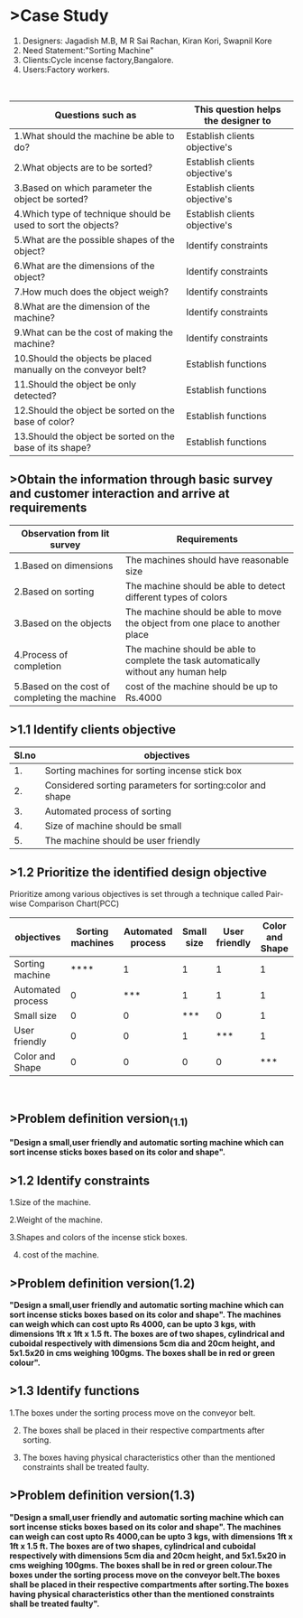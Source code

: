 # >Case Study<br>
1.    Designers: Jagadish M.B, M R Sai Rachan, Kiran Kori, Swapnil Kore
2.    Need Statement:"Sorting Machine"
3.    Clients:Cycle incense factory,Bangalore.
4.    Users:Factory workers.
<br>

|  Questions such as|   This question helps the designer to   |
|----|----|
|1.What should the machine be able to do?|Establish clients objective's|
|2.What objects are to be sorted?|Establish clients objective's|
|3.Based on which parameter the object be sorted?|Establish clients objective's|
|4.Which type of technique should be used to sort the objects?|Establish clients objective's|
|5.What are the possible shapes of the object?|Identify constraints|
|6.What are the dimensions of the object?|Identify constraints|
|7.How much does the object weigh?|Identify constraints|
|8.What are the dimension of the machine?|Identify constraints|
|9.What can be the cost of making the machine?|Identify constraints|
|10.Should the objects be placed manually on the conveyor belt?|Establish functions|
|11.Should the object be only detected?|Establish functions|
|12.Should the object be sorted on the base of color?|Establish functions|
|13.Should the object be sorted on the base of its shape?|Establish functions|

## >Obtain the information through basic survey and customer interaction and arrive at requirements

|Observation from lit survey |Requirements|
|----|-----|
|1.Based on dimensions|The machines should have reasonable size|
|2.Based on sorting|The machine should be able to detect different types of colors|
|3.Based on the objects|The machine should be able to move the object from one place to another place|
|4.Process of completion |The machine should be able to complete the task automatically without any human help|
|5.Based on the cost of completing the machine|cost of the machine should be up to Rs.4000|

## >1.1 Identify clients objective

|Sl.no|objectives|
|---|---|
|1.|Sorting machines for sorting incense stick box|
|2.|Considered sorting parameters for sorting:color and shape|
|3.|Automated process of sorting|
|4.|Size of machine should be small|
|5.|The machine should be user friendly|

## >1.2 Prioritize the identified design objective

Prioritize among various objectives is set through a technique called Pair-wise Comparison Chart(PCC)

|objectives|Sorting machines|Automated process|Small size|User friendly|Color and Shape|
|----|----|---|----|-----|----|
|Sorting machine|****|1|1|1|1|
|Automated process|0|***|1|1|1|
|Small size|0|0|***|0|1|
|User friendly|0|0|1|***|1|
|Color and Shape|0|0|0|0|***|
<br>

## >Problem definition version<sub>(1.1)</sub>

**"Design a small,user friendly and automatic sorting machine which can sort incense sticks boxes based on its color and shape".**
<br>

## >1.2 Identify constraints

1.Size of the machine.

2.Weight of the machine.

3.Shapes and colors of the incense stick boxes.

4. cost of the machine.


## >Problem definition version(1.2)</sub>
**"Design a small,user friendly and automatic sorting machine which can sort incense sticks boxes based on its color and shape". The machines can weigh which can cost upto Rs 4000, can be upto 3 kgs, with dimensions 1ft x 1ft x 1.5 ft. The boxes are of two shapes, cylindrical and cuboidal respectively with dimensions 5cm dia and 20cm height, and 5x1.5x20 in cms weighing 100gms. The boxes shall be in red or green colour".**

## >1.3 Identify functions

1.The boxes under the sorting process move on the conveyor belt.

2. The boxes shall be placed in their respective compartments after sorting.

3. The boxes having physical characteristics other than the mentioned constraints shall be treated faulty.

## >Problem definition version(1.3)</sub>
**"Design a small,user friendly and automatic sorting machine which can sort incense sticks boxes based on its color and shape". The machines can weigh can cost upto Rs 4000,can be upto 3 kgs, with dimensions 1ft x 1ft x 1.5 ft. The boxes are of two shapes, cylindrical and cuboidal respectively with dimensions 5cm dia and 20cm height, and 5x1.5x20 in cms weighing 100gms. The boxes shall be in red or green colour.The boxes under the sorting process move on the conveyor belt.The boxes shall be placed in their respective compartments after sorting.The boxes having physical characteristics other than the mentioned constraints shall be treated faulty".**